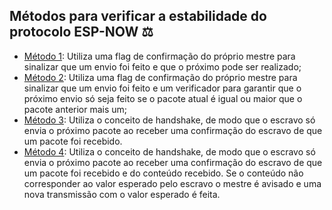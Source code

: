 ## Métodos para verificar a estabilidade do protocolo ESP-NOW ⚖️

- [Método 1](https://github.com/wesnasimone/EA006_TCC_ESP-NOW/tree/main/Code/Estabilidade/Metodo_1): Utiliza uma flag de confirmação do próprio mestre para sinalizar que um envio foi feito e que o próximo pode ser realizado;
- [Método 2](https://github.com/wesnasimone/EA006_TCC_ESP-NOW/tree/main/Code/Estabilidade/Metodo_2): Utiliza uma flag de confirmação do próprio mestre para sinalizar que um envio foi feito e um verificador para garantir que o próximo envio só seja feito se o pacote atual é igual ou maior que o pacote anterior mais um;
- [Método 3](https://github.com/wesnasimone/EA006_TCC_ESP-NOW/tree/main/Code/Estabilidade/Metodo_3): Utiliza o conceito de handshake, de modo que o escravo só envia o próximo pacote ao receber uma confirmação do escravo de que um pacote foi recebido.
- [Método 4](https://github.com/wesnasimone/EA006_TCC_ESP-NOW/tree/main/Code/Estabilidade/Metodo_4): Utiliza o conceito de handshake, de modo que o escravo só envia o próximo pacote ao receber uma confirmação do escravo de que um pacote foi recebido e do conteúdo recebido. Se o conteúdo não corresponder ao valor esperado pelo escravo o mestre é avisado e uma nova transmissão com o valor esperado é feita.
